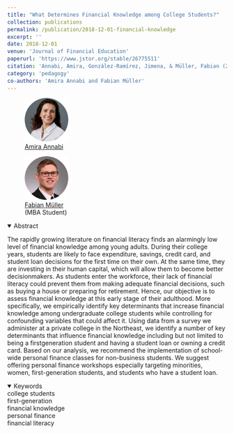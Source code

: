 ```yaml
---
title: "What Determines Financial Knowledge among College Students?"
collection: publications
permalink: /publication/2018-12-01-financial-knowledge
excerpt: ''
date: 2018-12-01
venue: 'Journal of Financial Education'
paperurl: 'https://www.jstor.org/stable/26775511'
citation: 'Annabi, Amira, González-Ramírez, Jimena, & Müller, Fabian (2018). &quot;What Determines Financial Knowledge among College Students?&quot; <i>Journal of Financial Education</i>. 44(22): 344-366'
category: 'pedagogy'
co-authors: 'Amira Annabi and Fabian Müller'
---
```


<body>
<div class="image-container">
        <figure>
            <img src="/images/co-authors/amira_annabi.png" alt="Cathy" width="100" height="auto">
            <figcaption><a href="https://manhattan.edu/campus-directory/amira.annabi" target="_blank">Amira Annabi</a></figcaption>
        </figure>
        <figure>
            <img src="/images/co-authors/fabian_muller.png" alt="Image 2" width="100" height="auto">
            <figcaption><a href="https://www.linkedin.com/in/fabianmueller123/" target="_blank">Fabian Müller </a> <br> (MBA Student) </figcaption>
        </figure>
        <!-- Add more images as needed -->
    </div>
</body>


<details open>
<summary>
Abstract
</summary>

<p>
The rapidly growing literature on financial literacy finds an alarmingly low level of financial knowledge among young adults. During their college years, students are likely to face expenditure, savings, credit card, and student loan decisions for the first time on their own. At the same time, they are investing in their human capital, which will allow them to become better decisionmakers. As students enter the workforce, their lack of financial literacy could prevent them from making adequate financial decisions, such as buying a house or preparing for retirement. Hence, our objective is to assess financial knowledge at this early stage of their adulthood. More specifically, we empirically identify key determinants that increase financial knowledge among undergraduate college students while controlling for confounding variables that could affect it. Using data from a survey we administer at a private college in the Northeast, we identify a number of key determinants that influence financial knowledge including but not limited to being a firstgeneration student and having a student loan or owning a credit card. Based on our analysis, we recommend the implementation of school-wide personal
finance classes for non-business students. We suggest offering personal finance workshops especially targeting minorities, women, first-generation students, and students who have a student loan.
</p>

</details>

<details open>
<summary>
Keywords
</summary>
college students <br>
first-generation <br> 
financial knowledge <br>
personal finance <br>
financial literacy <br>

<br>

</details>